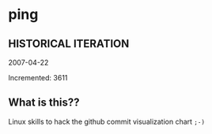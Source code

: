# ping

## HISTORICAL ITERATION
2007-04-22

Incremented: 3611

## What is this?? 
Linux skills to hack the github commit visualization chart `;-)`

